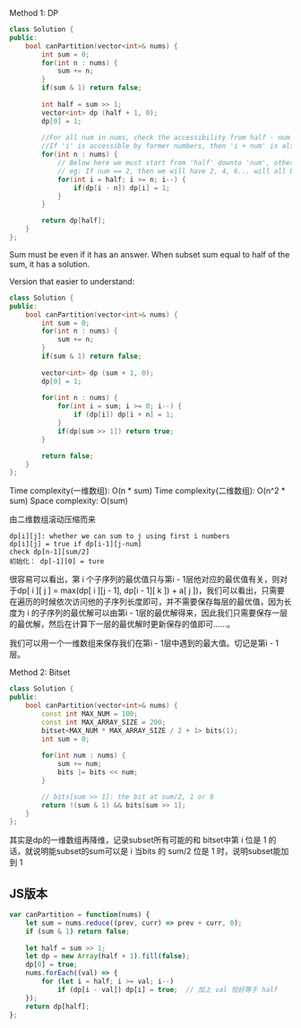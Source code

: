 Method 1: DP
```cpp
class Solution {
public:
    bool canPartition(vector<int>& nums) {
        int sum = 0;
        for(int n : nums) {
            sum += n;
        }
        if(sum & 1) return false;
        
        int half = sum >> 1;
        vector<int> dp (half + 1, 0);
        dp[0] = 1;
        
        //For all num in nums, check the accessibility from half - num to 0. 
        //If 'i' is accessible by former numbers, then 'i + num' is also accessible. (DP Algorithm)
        for(int n : nums) {
            // Below here we must start from 'half' downto 'num', otherwise current 'num' might be multiply used.
            // eg: If num == 2, then we will have 2, 4, 6... will all be accessible and lead to wrong answer. 
            for(int i = half; i >= n; i--) {
                if(dp[i - n]) dp[i] = 1;
            }
        }

        return dp[half];
    }
};
```
Sum must be even if it has an answer.
When subset sum equal to half of the sum, it has a solution.

Version that easier to understand:
```cpp
class Solution {
public:
    bool canPartition(vector<int>& nums) {
        int sum = 0;
        for(int n : nums) {
            sum += n;
        }
        if(sum & 1) return false;
        
        vector<int> dp (sum + 1, 0);
        dp[0] = 1;
        
        for(int n : nums) {
            for(int i = sum; i >= 0; i--) {
                if (dp[i]) dp[i + n] = 1;
            }
            if(dp[sum >> 1]) return true;
        }

        return false;
    }
};
```
Time complexity(一维数组): O(n * sum)
Time complexity(二维数组): O(n^2 * sum)
Space complexity: O(sum)

由二维数组滚动压缩而来
```
dp[i][j]: whether we can sum to j using first i numbers
dp[i][j] = true if dp[i-1][j-num]
check dp[n-1][sum/2]
初始化： dp[-1][0] = ture
```
很容易可以看出，第 i 个子序列的最优值只与第i - 1层他对应的最优值有关，则对于dp[ i ][ j ] = max(dp[ i ][j - 1], dp[i - 1][ k ]) + a[ j ])，我们可以看出，只需要在遍历的时候依次访问他的子序列长度即可，并不需要保存每层的最优值，因为长度为 i 的子序列的最优解可以由第i - 1层的最优解得来，因此我们只需要保存一层的最优解，然后在计算下一层的最优解时更新保存的值即可......。

我们可以用一个一维数组来保存我们在第i - 1层中遇到的最大值。切记是第i - 1层。

Method 2: Bitset
```cpp
class Solution {
public:
    bool canPartition(vector<int>& nums) {        
        const int MAX_NUM = 100;
        const int MAX_ARRAY_SIZE = 200;
        bitset<MAX_NUM * MAX_ARRAY_SIZE / 2 + 1> bits(1);
        int sum = 0;
        
        for(int num : nums) {
            sum += num;
            bits |= bits << num;
        }

        // bits[sum >> 1]: the bit at sum/2, 1 or 0
        return !(sum & 1) && bits[sum >> 1];
    }
};
```
其实是dp的一维数组再降维，记录subset所有可能的和
bitset中第 i 位是 1 的话，就说明能subset的sum可以是 i
当bits 的 sum/2 位是 1 时，说明subset能加到 1


## JS版本
```js
var canPartition = function(nums) {
    let sum = nums.reduce((prev, curr) => prev + curr, 0);
    if (sum & 1) return false;
    
    let half = sum >> 1;
    let dp = new Array(half + 1).fill(false);
    dp[0] = true;
    nums.forEach((val) => {
        for (let i = half; i >= val; i--)
            if (dp[i - val]) dp[i] = true;  // 加上 val 恰好等于 half
    });
    return dp[half];
};
```